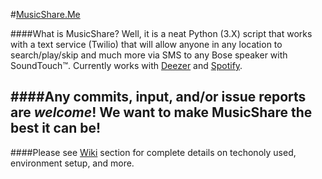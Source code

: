 #[MusicShare.Me](http://musicshare.me/)
 
####What is MusicShare? Well, it is a neat Python (3.X) script that works with a text service (Twilio) that will allow anyone in any location to search/play/skip and much more via SMS to any Bose speaker with SoundTouch™. Currently works with [Deezer](http://www.deezer.com/) and [Spotify](https://www.spotify.com/us/).

####Any commits, input, and/or issue reports are *welcome*! We want to make MusicShare the best it can be!
----------
####Please see [Wiki](https://github.com/Daraghmeh/MusicShare/wiki) section for complete details on techonoly used, environment setup, and more.
